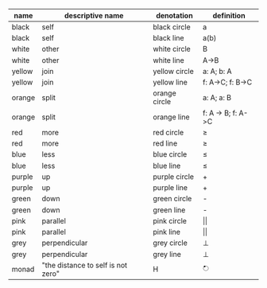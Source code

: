 | name   | descriptive name                   |	denotation    | definition
|--------|------------------------------------|---------------|--------------------------
| black  | self                               | black circle  | a
| black	 | self                               | black line    |	a(b)
| white	 | other                              | white circle  |	B
| white	 | other                              | white line    |	A->B
| yellow | join                               | yellow circle |	a: A; b: A
| yellow | join                               | yellow line   |	f: A->C; f: B->C
| orange | split                              | orange circle |	a: A; a: B
| orange | split                              | orange line   |	f: A -> B; f: A->C
| red    | more                               | red circle    |	≥
| red    | more                               | red line      |	≥
| blue   | less                               | blue circle   |	≤
| blue	 | less                               | blue line	    | ≤
| purple | up                                 | purple circle |	+
| purple | up                                 | purple line   |	+
| green	 | down                               | green circle  |	-
| green	 | down                               | green line    |	-
| pink	 | parallel                           | pink circle   |	\|\|
| pink	 | parallel                           | pink line     |	\|\|
| grey	 | perpendicular                      | grey circle   |	⊥
| grey	 | perpendicular                      | grey line     |	⊥
| monad	 | "the distance to self is not zero" | H             | <img src="/img/monad.png" alt="monad" style="height:1em;"/>
